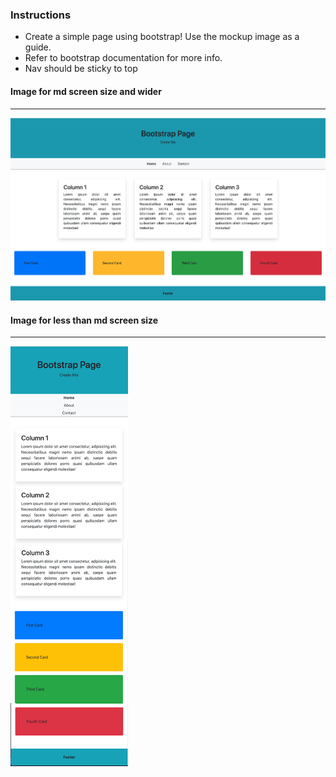 
### Instructions

* Create a simple page using bootstrap! Use the mockup image as a guide.
* Refer to bootstrap documentation for more info.
* Nav should be sticky to top


#### Image for md screen size and wider

---

![Desktop](./desktop.png "desktop version")



#### Image for less than md screen size

---

![Mobile](./less-md.png "mobile version")